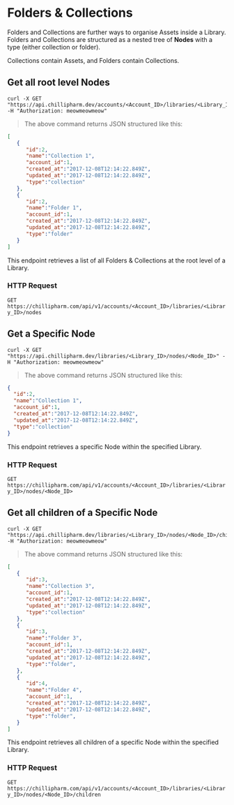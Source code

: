 # Folders & Collections
Folders and Collections are further ways to organise Assets inside a Library.  
Folders and Collections are structured as a nested tree of <strong>Nodes</strong> with a type (either collection or folder).  

<aside class="notice">Collections contain Assets, and Folders contain Collections.</aside>

## Get all root level Nodes

```shell
curl -X GET "https://api.chillipharm.dev/accounts/<Account_ID>/libraries/<Library_ID>/nodes" -H "Authorization: meowmeowmeow"
```

> The above command returns JSON structured like this:

```json
[  
   {  
      "id":2,
      "name":"Collection 1",
      "account_id":1,
      "created_at":"2017-12-08T12:14:22.849Z",
      "updated_at":"2017-12-08T12:14:22.849Z",
      "type":"collection"
   },
   {  
      "id":2,
      "name":"Folder 1",
      "account_id":1,
      "created_at":"2017-12-08T12:14:22.849Z",
      "updated_at":"2017-12-08T12:14:22.849Z",
      "type":"folder"
   }
]
```

This endpoint retrieves a list of all Folders & Collections at the root level of a Library.

### HTTP Request

`GET https://chillipharm.com/api/v1/accounts/<Account_ID>/libraries/<Library_ID>/nodes`

## Get a Specific Node

```shell
curl -X GET "https://api.chillipharm.dev/libraries/<Library_ID>/nodes/<Node_ID>" -H "Authorization: meowmeowmeow"
```

> The above command returns JSON structured like this:

```json
{  
  "id":2,
  "name":"Collection 1",
  "account_id":1,
  "created_at":"2017-12-08T12:14:22.849Z",
  "updated_at":"2017-12-08T12:14:22.849Z",
  "type":"collection"
}
```

This endpoint retrieves a specific Node within the specified Library.

### HTTP Request

`GET https://chillipharm.com/api/v1/accounts/<Account_ID>/libraries/<Library_ID>/nodes/<Node_ID>`

## Get all children of a Specific Node

```shell
curl -X GET "https://api.chillipharm.dev/libraries/<Library_ID>/nodes/<Node_ID>/children" -H "Authorization: meowmeowmeow"
```

> The above command returns JSON structured like this:

```json
[  
   {  
      "id":3,
      "name":"Collection 3",
      "account_id":1,
      "created_at":"2017-12-08T12:14:22.849Z",
      "updated_at":"2017-12-08T12:14:22.849Z",
      "type":"collection"
   },
   {  
      "id":3,
      "name":"Folder 3",
      "account_id":1,
      "created_at":"2017-12-08T12:14:22.849Z",
      "updated_at":"2017-12-08T12:14:22.849Z",
      "type":"folder",
   },
   {  
      "id":4,
      "name":"Folder 4",
      "account_id":1,
      "created_at":"2017-12-08T12:14:22.849Z",
      "updated_at":"2017-12-08T12:14:22.849Z",
      "type":"folder",
   }
]
```

This endpoint retrieves all children of a specific Node within the specified Library.

### HTTP Request

`GET https://chillipharm.com/api/v1/accounts/<Account_ID>/libraries/<Library_ID>/nodes/<Node_ID>/children`